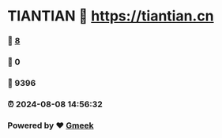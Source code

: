 # TIANTIAN :link: https://tiantian.cn 
### :page_facing_up: [8](https://tiantian.cn/tag.html) 
### :speech_balloon: 0 
### :hibiscus: 9396 
### :alarm_clock: 2024-08-08 14:56:32 
### Powered by :heart: [Gmeek](https://github.com/Meekdai/Gmeek)
